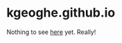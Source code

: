 # kgeoghe.github.io

<!-- Just filling up the web with some more ramblings. -->
Nothing to see [here](https://www.keving.org) yet. Really!
